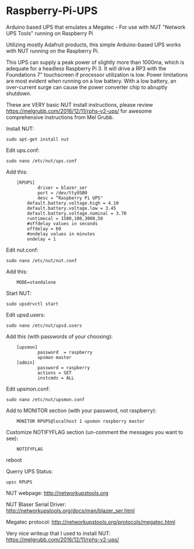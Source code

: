 # Raspberry-Pi-UPS
Arduino based UPS that emulates a Megatec -  For use with NUT "Network UPS Tools" running on Raspberry Pi

Utilizing mostly Adafruit products, this simple Arduino-based UPS works with NUT running on the Raspberry Pi.

This UPS can supply a peak power of slightly more than 1000ma, which is adequate for a headless Raspberry Pi 3. It will drive a RP3 with the Foundations 7" touchscreen if processor utilization is low. Power limitations are most evident when running on a low battery. With a low battery, an over-current surge can cause the power converter chip to abruptly shutdown.  

These are VERY basic NUT install instructions, please review https://melgrubb.com/2016/12/11/rphs-v2-ups/ for awesome comprehensive instructions from Mel Grubb.


Install NUT:

	sudo apt-get install nut

Edit ups.conf:

	sudo nano /etc/nut/ups.conf

Add this:

		[RPUPS]
        		driver = blazer_ser
        		port = /dev/ttyUSB0
        		desc = “Raspberry Pi UPS"
			default.battery.voltage.high = 4.10
			default.battery.voltage.low = 3.45
			default.battery.voltage.nominal = 3.70
			runtimecal = 1500,100,3000,50
			#offdelay values in seconds
			offdelay = 60
			#ondelay values in minutes
			ondelay = 1

Edit nut.conf:

	sudo nano /etc/nut/nut.conf

Add this:

		MODE=standalone


Start NUT:

	sudo upsdrvctl start


Edit upsd.users:

	sudo nano /etc/nut/upsd.users

Add this (with passwords of your choosing):

		[upsmon]
        		password  = raspberry
        		upsmon master
		[admin]
        		password = raspberry
        		actions = SET
       			instcmds = ALL
		
Edit upsmon.conf:

	sudo nano /etc/nut/upsmon.conf

Add to MONITOR section (with your password, not raspberry):

		MONITOR RPUPS@localhost 1 upsmon raspberry master

Customize NOTIFYFLAG section (un-comment the messages you want to see):

		NOTIFYFLAG 

reboot

Querry UPS Status:

	upsc RPUPS




NUT webpage:
  http://networkupstools.org
  
NUT Blaser Serial Driver:
  http://networkupstools.org/docs/man/blazer_ser.html
  
Megatec protocol:
  http://networkupstools.org/protocols/megatec.html
  
Very nice writeup that I used to install NUT:
  https://melgrubb.com/2016/12/11/rphs-v2-ups/

